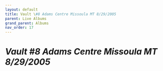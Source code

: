 ```yaml
---
layout: default
title: Vault \#8 Adams Centre Missoula MT 8/29/2005
parent: Live Albums
grand_parent: Albums
nav_order: 17
---
```


# *Vault #8 Adams Centre Missoula MT 8/29/2005*